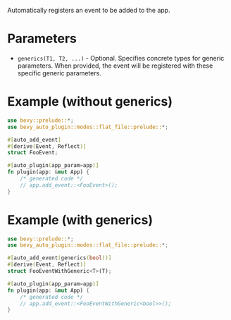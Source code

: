 Automatically registers an event to be added to the app.

# Parameters

- `generics(T1, T2, ...)` - Optional. Specifies concrete types for generic parameters.
  When provided, the event will be registered with these specific generic parameters.

# Example (without generics)

```rust
use bevy::prelude::*;
use bevy_auto_plugin::modes::flat_file::prelude::*;

#[auto_add_event]
#[derive(Event, Reflect)]
struct FooEvent;

#[auto_plugin(app_param=app)]
fn plugin(app: &mut App) {
    /* generated code */
    // app.add_event::<FooEvent>();
}
```

# Example (with generics)

```rust
use bevy::prelude::*;
use bevy_auto_plugin::modes::flat_file::prelude::*;

#[auto_add_event(generics(bool))]
#[derive(Event, Reflect)]
struct FooEventWithGeneric<T>(T);

#[auto_plugin(app_param=app)]
fn plugin(app: &mut App) {
    /* generated code */
    // app.add_event::<FooEventWithGeneric<bool>>();
}
```